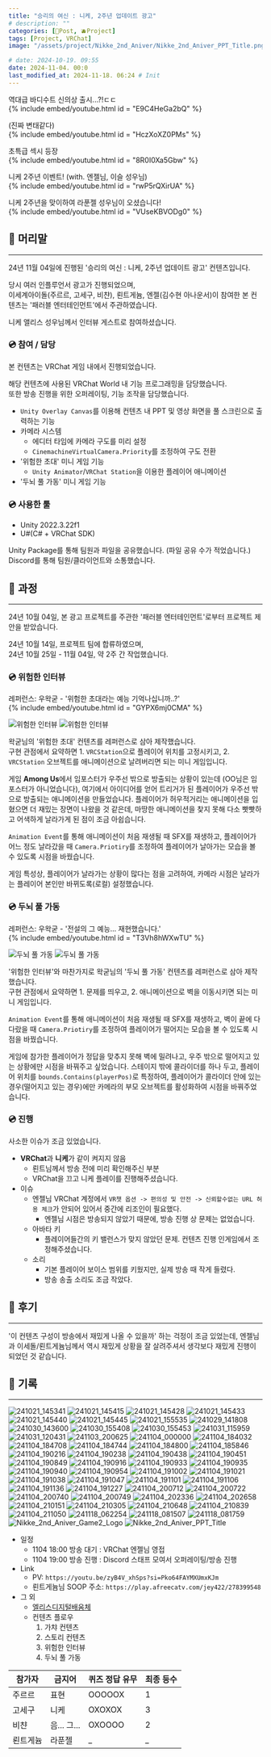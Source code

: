 ```yaml
---
title: "승리의 여신 : 니케, 2주년 업데이트 광고"
# description: ""
categories: [📀Post, 🫐Project]
tags: [Project, VRChat]
image: "/assets/project/Nikke_2nd_Aniver/Nikke_2nd_Aniver_PPT_Title.png"

# date: 2024-10-19. 09:55
date: 2024-11-04. 00:0
last_modified_at: 2024-11-18. 06:24 # Init
---
```


역대급 바디수트 신의상 출시...?!ㄷㄷ  
{% include embed/youtube.html id = "E9C4HeGa2bQ" %}

(진짜 변태같다)  
{% include embed/youtube.html id = "HczXoXZ0PMs" %}

초특급 섹시 등장  
{% include embed/youtube.html id = "8R0I0Xa5Gbw" %}

니케 2주년 이벤트! (with. 엔젤님, 이슬 성우님)  
{% include embed/youtube.html id = "rwP5rQXirUA" %}

니케 2주년을 맞이하여 라푼젤 성우님이 오셨습니다!  
{% include embed/youtube.html id = "VUseKBVODg0" %}

## 📀 머리말

---

24년 11월 04일에 진행된 '승리의 여신 : 니케, 2주년 업데이트 광고' 컨텐츠입니다.  

당시 여러 인플루언서 광고가 진행되었으며,  
이세계아이돌(주르르, 고세구, 비챤), 뢴트게늄, 엔젤(김수현 아나운서)이 참여한 본 컨텐츠는 '패러블 엔터테인먼트'에서 주관하였습니다.

니케 앨리스 성우님께서 인터뷰 게스트로 참여하셨습니다.  

### 💿 참여 / 담당

본 컨텐츠는 VRChat 게임 내에서 진행되었습니다.  

해당 컨텐츠에 사용된 VRChat World 내 기능 프로그래밍을 담당했습니다.  
또한 방송 진행을 위한 오퍼레이팅, 기능 조작을 담당했습니다.  

- `Unity Overlay Canvas`를 이용해 컨텐츠 내 PPT 및 영상 화면을 풀 스크린으로 출력하는 기능
- 카메라 시스템
  - 에디터 타임에 카메라 구도를 미리 설정
  - `CinemachineVirtualCamera.Priority`를 조정하여 구도 전환
- '위험한 초대' 미니 게임 기능
  - `Unity Animator`/`VRChat Station`을 이용한 플레이어 애니메이션
- '두뇌 풀 가동' 미니 게임 기능

### 💿 사용한 툴

- Unity 2022.3.22f1
- U#(C# + VRChat SDK)

Unity Package를 통해 팀원과 파일을 공유했습니다. (파일 공유 수가 적었습니다.)  
Discord를 통해 팀원/클라이언트와 소통했습니다.  

## 📀 과정

---

24년 10월 04일, 본 광고 프로젝트를 주관한 '패러블 엔터테인먼트'로부터 프로젝트 제안을 받았습니다.  

24년 10월 14일, 프로젝트 팀에 합류하였으며,  
24년 10월 25일 - 11월 04일, 약 2주 간 작업했습니다.  

### 💿 위험한 인터뷰

레퍼런스: 우왁굳 - '위험한 초대라는 예능 기억나십니까..?'  
{% include embed/youtube.html id = "GYPX6mj0CMA" %}

![위험한 인터뷰](/assets/project/Nikke_2nd_Aniver/241118_081759.png)
![위험한 인터뷰](/assets/project/Nikke_2nd_Aniver/241021_145341.png)

왁굳님의 '위험한 초대' 컨텐츠를 레퍼런스로 삼아 제작했습니다.  
구현 관점에서 요약하면 1. `VRCStation`으로 플레이어 위치를 고정시키고, 2. `VRCStation` 오브젝트를 애니메이션으로 날려버리면 되는 미니 게임입니다.  

게임 **Among Us**에서 임포스터가 우주선 밖으로 방출되는 상황이 있는데 (OO님은 임포스터가 아니었습니다), 여기에서 아이디어를 얻어 트리거가 된 플레이어가 우주선 밖으로 방출되는 애니메이션을 만들었습니다. 플레이어가 허우적거리는 애니메이션을 입혔으면 더 재밌는 장면이 나왔을 것 같은데, 마땅한 애니메이션을 찾지 못해 다소 빳빳하고 어색하게 날라가게 된 점이 조금 아쉽습니다.  

`Animation Event`를 통해 애니메이션이 처음 재생될 때 SFX를 재생하고, 플레이어가 어느 정도 날라갔을 때 `Camera.Priotiry`를 조정하여 플레이어가 날아가는 모습을 볼 수 있도록 시점을 바꿨습니다.  

게임 특성상, 플레이어가 날라가는 상황이 많다는 점을 고려하여, 카메라 시점은 날라가는 플레이어 본인만 바뀌도록(로컬) 설정했습니다.  

### 💿 두뇌 풀 가동

레퍼런스: 우왁굳 - '전설의 그 예능... 재현했습니다.'  
{% include embed/youtube.html id = "T3Vh8hWXwTU" %}

![두뇌 풀 가동](/assets/project/Nikke_2nd_Aniver/241118_081507.png)
![두뇌 풀 가동](/assets/project/Nikke_2nd_Aniver/241030_155453.png)

'위험한 인터뷰'와 마찬가지로 왁굳님의 '두뇌 풀 가동' 컨텐츠를 레퍼런스로 삼아 제작했습니다.  
구현 관점에서 요약하면 1. 문제를 띄우고, 2. 애니메이션으로 벽을 이동시키면 되는 미니 게임입니다.  

`Animation Event`를 통해 애니메이션이 처음 재생될 때 SFX를 재생하고, 벽이 끝에 다다랐을 때 `Camera.Priotiry`를 조정하여 플레이어가 떨어지는 모습을 볼 수 있도록 시점을 바꿨습니다.  

게임에 참가한 플레이어가 정답을 맞추지 못해 벽에 밀려나고, 우주 밖으로 떨어지고 있는 상황에만 시점을 바꿔주고 싶었습니다. 스테이지 밖에 콜라이더를 하나 두고, 플레이어 위치를 `bounds.Contains(playerPos)`로 특정하여, 플레이어가 콜라이더 안에 있는 경우(떨어지고 있는 경우)에만 카메라의 부모 오브젝트를 활성화하여 시점을 바꿔주었습니다.  

### 💿 진행

사소한 이슈가 조금 있었습니다.  

- **VRChat**과 **니케**가 같이 켜지지 않음
  - 뢴트님께서 방송 전에 미리 확인해주신 부분
  - VRChat을 끄고 니케 플레이를 진행해주셨습니다.
- 이슈
  - 엔젤님 VRChat 계정에서 `VR챗 옵션 -> 편의성 및 안전 -> 신뢰할수없는 URL 허용 체크`가 안되어 있어서 중간에 리조인이 필요했다.
    - 엔젤님 시점은 방송되지 않았기 때문에, 방송 진행 상 문제는 없었습니다.
  - 아바타 키
    - 플레이어들간의 키 밸런스가 맞지 않았던 문제. 컨텐츠 진행 인게임에서 조정해주셨습니다.
  - 소리
    - 기본 플레이어 보이스 범위를 키웠지만, 실제 방송 때 작게 들렸다.
    - 방송 송출 소리도 조금 작았다.

## 📀 후기

---

'이 컨텐츠 구성이 방송에서 재밌게 나올 수 있을까' 하는 걱정이 조금 있었는데, 엔젤님과 이세돌/뢴트게늄님께서 역시 재밌게 상황을 잘 살려주셔서 생각보다 재밌게 진행이 되었던 것 같습니다.  

## 📀 기록

---

![241021_145341](/assets/project/Nikke_2nd_Aniver/241021_145341.png)
![241021_145415](/assets/project/Nikke_2nd_Aniver/241021_145415.png)
![241021_145428](/assets/project/Nikke_2nd_Aniver/241021_145428.png)
![241021_145433](/assets/project/Nikke_2nd_Aniver/241021_145433.png)
![241021_145440](/assets/project/Nikke_2nd_Aniver/241021_145440.png)
![241021_145445](/assets/project/Nikke_2nd_Aniver/241021_145445.png)
![241021_155535](/assets/project/Nikke_2nd_Aniver/241021_155535.png)
![241029_141808](/assets/project/Nikke_2nd_Aniver/241029_141808.png)
![241030_143600](/assets/project/Nikke_2nd_Aniver/241030_143600.png)
![241030_155408](/assets/project/Nikke_2nd_Aniver/241030_155408.png)
![241030_155453](/assets/project/Nikke_2nd_Aniver/241030_155453.png)
![241031_115959](/assets/project/Nikke_2nd_Aniver/241031_115959.png)
![241031_120431](/assets/project/Nikke_2nd_Aniver/241031_120431.png)
![241103_200625](/assets/project/Nikke_2nd_Aniver/241103_200625.png)
![241104_000000](/assets/project/Nikke_2nd_Aniver/241104_000000.gif)
![241104_184032](/assets/project/Nikke_2nd_Aniver/241104_184032.png)
![241104_184708](/assets/project/Nikke_2nd_Aniver/241104_184708.png)
![241104_184744](/assets/project/Nikke_2nd_Aniver/241104_184744.png)
![241104_184800](/assets/project/Nikke_2nd_Aniver/241104_184800.png)
![241104_185846](/assets/project/Nikke_2nd_Aniver/241104_185846.png)
![241104_190216](/assets/project/Nikke_2nd_Aniver/241104_190216.png)
![241104_190238](/assets/project/Nikke_2nd_Aniver/241104_190238.png)
![241104_190438](/assets/project/Nikke_2nd_Aniver/241104_190438.png)
![241104_190451](/assets/project/Nikke_2nd_Aniver/241104_190451.png)
![241104_190849](/assets/project/Nikke_2nd_Aniver/241104_190849.png)
![241104_190916](/assets/project/Nikke_2nd_Aniver/241104_190916.png)
![241104_190933](/assets/project/Nikke_2nd_Aniver/241104_190933.png)
![241104_190935](/assets/project/Nikke_2nd_Aniver/241104_190935.png)
![241104_190940](/assets/project/Nikke_2nd_Aniver/241104_190940.png)
![241104_190954](/assets/project/Nikke_2nd_Aniver/241104_190954.png)
![241104_191002](/assets/project/Nikke_2nd_Aniver/241104_191002.png)
![241104_191021](/assets/project/Nikke_2nd_Aniver/241104_191021.png)
![241104_191038](/assets/project/Nikke_2nd_Aniver/241104_191038.png)
![241104_191047](/assets/project/Nikke_2nd_Aniver/241104_191047.png)
![241104_191101](/assets/project/Nikke_2nd_Aniver/241104_191101.png)
![241104_191106](/assets/project/Nikke_2nd_Aniver/241104_191106.png)
![241104_191136](/assets/project/Nikke_2nd_Aniver/241104_191136.png)
![241104_191227](/assets/project/Nikke_2nd_Aniver/241104_191227.png)
![241104_200712](/assets/project/Nikke_2nd_Aniver/241104_200712.png)
![241104_200722](/assets/project/Nikke_2nd_Aniver/241104_200722.png)
![241104_200740](/assets/project/Nikke_2nd_Aniver/241104_200740.png)
![241104_200749](/assets/project/Nikke_2nd_Aniver/241104_200749.png)
![241104_202336](/assets/project/Nikke_2nd_Aniver/241104_202336.png)
![241104_202658](/assets/project/Nikke_2nd_Aniver/241104_202658.png)
![241104_210151](/assets/project/Nikke_2nd_Aniver/241104_210151.png)
![241104_210305](/assets/project/Nikke_2nd_Aniver/241104_210305.png)
![241104_210648](/assets/project/Nikke_2nd_Aniver/241104_210648.png)
![241104_210839](/assets/project/Nikke_2nd_Aniver/241104_210839.png)
![241104_211050](/assets/project/Nikke_2nd_Aniver/241104_211050.png)
![241118_062254](/assets/project/Nikke_2nd_Aniver/241118_062254.png)
![241118_081507](/assets/project/Nikke_2nd_Aniver/241118_081507.png)
![241118_081759](/assets/project/Nikke_2nd_Aniver/241118_081759.png)
![Nikke_2nd_Aniver_Game2_Logo](/assets/project/Nikke_2nd_Aniver/Nikke_2nd_Aniver_Game2_Logo.png)
![Nikke_2nd_Aniver_PPT_Title](/assets/project/Nikke_2nd_Aniver/Nikke_2nd_Aniver_PPT_Title.png)

- 일정
  - 1104 18:00 방송 대기 : VRChat 엔젤님 영접
  - 1104 19:00 방송 진행 : Discord 스태프 모여서 오퍼레이팅/방송 진행
- Link
  - PV: `https://youtu.be/zyB4V_xhSps?si=Pko64FAYMXUmxKJm`
  - 뢴트게늄님 SOOP 주소: `https://play.afreecatv.com/jey422/278399548`
- 그 외
  - [엘리스디지털배움체](https://noonnu.cc/font_page/671)
  - 컨텐츠 플로우
    1. 가챠 컨텐츠
    2. 스토리 컨텐츠
    3. 위험한 인터뷰
    4. 두뇌 풀 가동

| 참가자   | 금지어      | 퀴즈 정답 유무 | 최종 등수 |
| -------- | ----------- | -------------- | --------- |
| 주르르   | 표현        | OOOOOX         | 1         |
| 고세구   | 니케        | OXOXOX         | 3         |
| 비챤     | 음... 그... | OXOOOO         | 2         |
| 뢴트게늄 | 라푼젤      | _              | _         |

